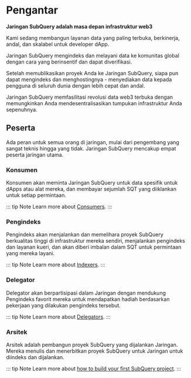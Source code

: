 # Pengantar

**Jaringan SubQuery adalah masa depan infrastruktur web3**

Kami sedang membangun layanan data yang paling terbuka, berkinerja, andal, dan skalabel untuk developer dApp.

Jaringan SubQuery mengindeks dan melayani data ke komunitas global dengan cara yang berinsentif dan dapat diverifikasi.

Setelah memublikasikan proyek Anda ke Jaringan SubQuery, siapa pun dapat mengindeks dan menghostingnya - menyediakan data kepada pengguna di seluruh dunia dengan lebih cepat dan andal.

Jaringan SubQuery memfasilitasi revolusi data web3 terbuka dengan memungkinkan Anda mendesentralisasikan tumpukan infrastruktur Anda sepenuhnya.

## Peserta

Ada peran untuk semua orang di jaringan, mulai dari pengembang yang sangat teknis hingga yang tidak. Jaringan SubQuery mencakup empat peserta jaringan utama.

### Konsumen

Konsumen akan meminta Jaringan SubQuery untuk data spesifik untuk dApps atau alat mereka, dan membayar sejumlah SQT yang diiklankan untuk setiap permintaan.

::: tip Note Learn more about [Consumers](./consumers.md). :::

### Pengindeks

Pengindeks akan menjalankan dan memelihara proyek SubQuery berkualitas tinggi di infrastruktur mereka sendiri, menjalankan pengindeks dan layanan kueri, dan akan diberi imbalan dalam SQT untuk permintaan yang mereka layani.

::: tip Note Learn more about [Indexers](./indexers.md). :::

### Delegator

Delegator akan berpartisipasi dalam Jaringan dengan mendukung Pengindeks favorit mereka untuk mendapatkan hadiah berdasarkan pekerjaan yang dilakukan pengindeks tersebut.

::: tip Note Learn more about [Delegators](./delegators.md). :::

### Arsitek

Arsitek adalah pembangun proyek SubQuery yang dijalankan Jaringan. Mereka menulis dan menerbitkan proyek SubQuery untuk Jaringan untuk diindeks dan dijalankan.

::: tip Note Learn more about [how to build your first SubQuery project](../build/introduction.md). :::

